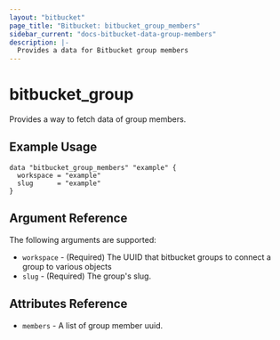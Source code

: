 ```yaml
---
layout: "bitbucket"
page_title: "Bitbucket: bitbucket_group_members"
sidebar_current: "docs-bitbucket-data-group-members"
description: |-
  Provides a data for Bitbucket group members
---
```


# bitbucket\_group

Provides a way to fetch data of group members.

## Example Usage

```hcl
data "bitbucket_group_members" "example" {
  workspace = "example"
  slug      = "example"
}
```

## Argument Reference

The following arguments are supported:

* `workspace` - (Required) The UUID that bitbucket groups to connect a group to various objects
* `slug` - (Required) The group's slug.

## Attributes Reference

* `members` - A list of group member uuid.
